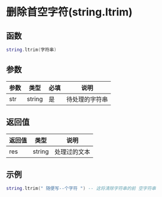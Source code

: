 # 删除首空字符(string.ltrim)

## 函数

```lua
string.ltrim(字符串)
```

## 参数

| 参数  | 类型     | 必填 | 说明      |
| --- | ------ | -- | ------- |
| str | string | 是  | 待处理的字符串 |

## 返回值

| 返回值 | 类型     | 说明     |
| --- | ------ | ------ |
| res | string | 处理过的文本 |

## 示例

```lua
string.ltrim(" 随便写--个字符 ") -- 这将清除字符串的前 空字符串
```
